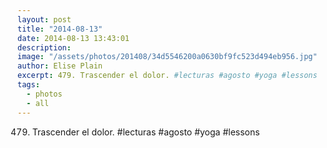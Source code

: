 ```yaml
---
layout: post
title: "2014-08-13"
date: 2014-08-13 13:43:01
description: 
image: "/assets/photos/201408/34d5546200a0630bf9fc523d494eb956.jpg"
author: Elise Plain
excerpt: 479. Trascender el dolor. #lecturas #agosto #yoga #lessons
tags: 
  - photos
  - all
---
```


479. Trascender el dolor. #lecturas #agosto #yoga #lessons
<p></p>
